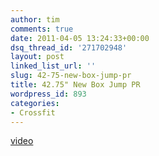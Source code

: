```yaml
---
author: tim
comments: true
date: 2011-04-05 13:24:33+00:00
dsq_thread_id: '271702948'
layout: post
linked_list_url: ''
slug: 42-75-new-box-jump-pr
title: 42.75" New Box Jump PR
wordpress_id: 893
categories:
- Crossfit
---
```


[video](https://www.facebook.com/timbroder/videos/679430254336/?l=2066031206978693743 "video")